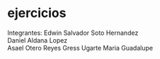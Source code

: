 # ejercicios
Integrantes:
Edwin Salvador Soto Hernandez   
Daniel Aldana Lopez            
Asael Otero Reyes
Gress Ugarte Maria Guadalupe 
